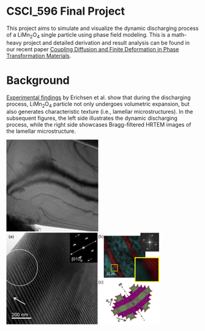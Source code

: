 # CSCI_596 Final Project
This project aims to simulate and visualize the dynamic discharging process of a LiMn<sub>2</sub>O<sub>4</sub> single particle using phase field modeling. This is a math-heavy project and detailed derivation and result analysis can be found in our recent paper [Coupling Diffusion and Finite Deformation in Phase Transformation Materials](https://arxiv.org/abs/2309.01870).

# Background
[Experimental findings](https://pubs.acs.org/doi/full/10.1021/acsaem.0c00380) by Erichsen et al. show that during the discharging process, LiMn<sub>2</sub>O<sub>4</sub> particle not only undergoes volumetric expansion, but also generates characteristic texture (i.e., lamellar microstructures). In the subsequent figures, the left side illustrates the dynamic discharging process, while the right side showcases Bragg-filtered HRTEM images of the lamellar microstructure.

![LMO_experiment](LMO_experiment.gif) <img src="LMO_Lamellar_microstructure.jpeg" alt="LMO_lamellar_microstructure" width="400"/>
 

